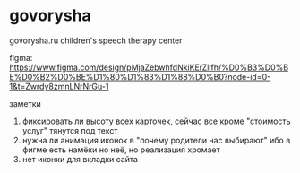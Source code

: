# govorysha
govorysha.ru children's speech therapy center

figma: https://www.figma.com/design/pMjaZebwhfdNkiKErZllfh/%D0%B3%D0%BE%D0%B2%D0%BE%D1%80%D1%83%D1%88%D0%B0?node-id=0-1&t=Zwrdy8zmnLNrNrGu-1

заметки
1) фиксировать ли высоту всех карточек, сейчас все кроме "стоимость услуг" тянутся под текст
2) нужна ли анимация иконок в "почему родители нас выбирают" ибо в фигме есть намёки но неё, но реализация хромает
3) нет иконки для вкладки сайта
